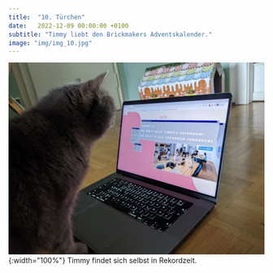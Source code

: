 ```yaml
---
title:  "10. Türchen"
date:   2022-12-09 00:00:00 +0100
subtitle: "Timmy liebt den Brickmakers Adventskalender."
image: "img/img_10.jpg"
---
```


![Timmy](../img/img_10.jpg){:width="100%"}
Timmy findet sich selbst in Rekordzeit.